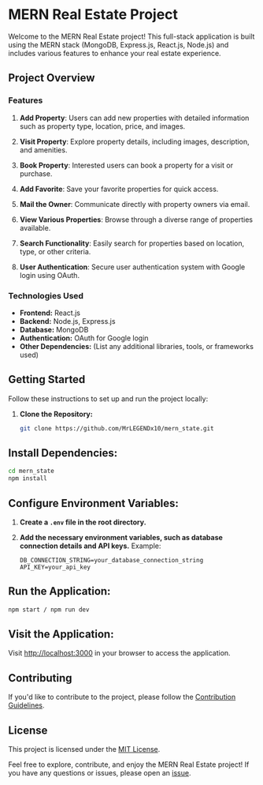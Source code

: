 # MERN Real Estate Project

Welcome to the MERN Real Estate project! This full-stack application is built using the MERN stack (MongoDB, Express.js, React.js, Node.js) and includes various features to enhance your real estate experience.

## Project Overview

### Features

1. **Add Property**: Users can add new properties with detailed information such as property type, location, price, and images.

2. **Visit Property**: Explore property details, including images, description, and amenities.

3. **Book Property**: Interested users can book a property for a visit or purchase.

4. **Add Favorite**: Save your favorite properties for quick access.

5. **Mail the Owner**: Communicate directly with property owners via email.

6. **View Various Properties**: Browse through a diverse range of properties available.

7. **Search Functionality**: Easily search for properties based on location, type, or other criteria.

8. **User Authentication**: Secure user authentication system with Google login using OAuth.

### Technologies Used

- **Frontend:** React.js
- **Backend:** Node.js, Express.js
- **Database:** MongoDB
- **Authentication:** OAuth for Google login
- **Other Dependencies:** (List any additional libraries, tools, or frameworks used)

## Getting Started

Follow these instructions to set up and run the project locally:

1. **Clone the Repository:**
   ```bash
   git clone https://github.com/MrLEGENDx10/mern_state.git

## Install Dependencies:

```bash
cd mern_state
npm install
```

## Configure Environment Variables:

1. **Create a `.env` file in the root directory.**

2. **Add the necessary environment variables, such as database connection details and API keys.**
   Example:
   ```env
   DB_CONNECTION_STRING=your_database_connection_string
   API_KEY=your_api_key
   ```

## Run the Application:

```bash
npm start / npm run dev
```

   ## Visit the Application:

Visit [http://localhost:3000](http://localhost:3000) in your browser to access the application.

## Contributing

If you'd like to contribute to the project, please follow the [Contribution Guidelines](CONTRIBUTING.md).

## License

This project is licensed under the [MIT License](LICENSE).

Feel free to explore, contribute, and enjoy the MERN Real Estate project! If you have any questions or issues, please open an [issue](https://github.com/MrLEGENDx10/mern_state/issues).

